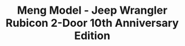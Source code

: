 ---
layout: product
title: "Meng Model - Jeep Wrangler Rubicon 2-Door 10th Anniversary Edition"
price: "6000" 
desc: "N/A"
img_path: "/assets/img/MM-CS-003.jpg"
brand: "N/A"
available: false
special_offer: false
new: false
soon: false
cat: "010000"
subcat: "011000"
subsubcat: "0N/A"
sifra: "MM-CS-003"
---